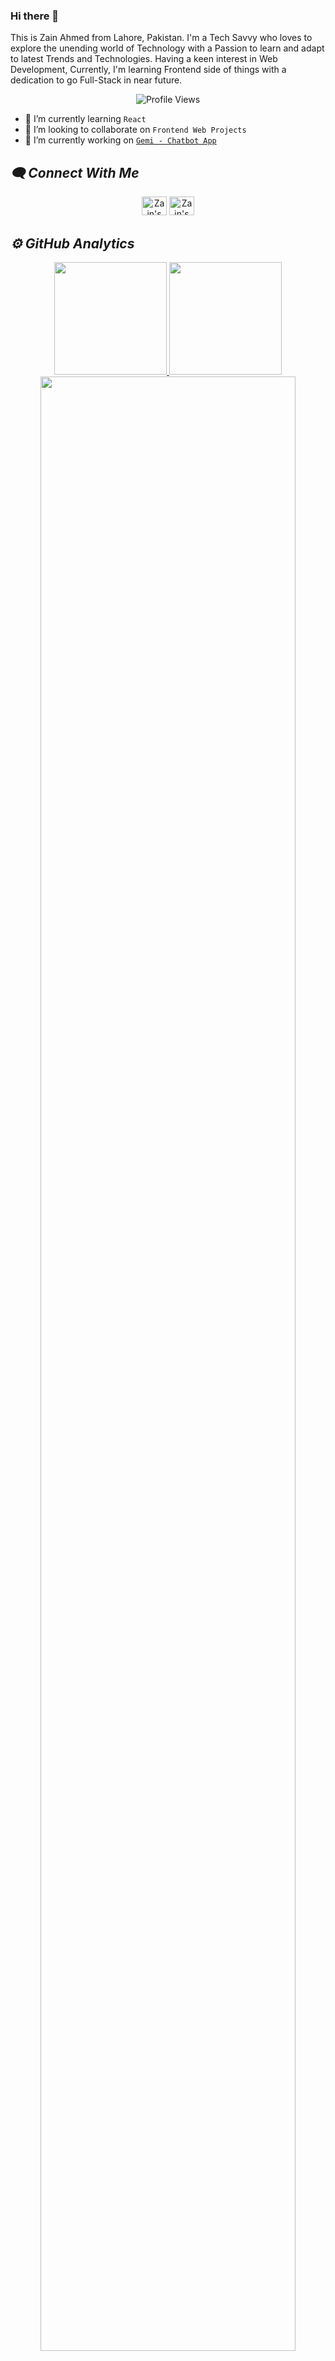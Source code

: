 ### Hi there 👋
This is Zain Ahmed from Lahore, Pakistan. I'm a Tech Savvy who loves to explore the unending world of Technology with a Passion to learn and adapt to latest Trends and Technologies. Having a keen interest in Web Development, Currently, I'm learning Frontend side of things with a dedication to go Full-Stack in near future.

<div align="center">
    <img src="https://komarev.com/ghpvc/?username=zainahmed1713" alt="Profile Views"/>
</div>

- 🌱 I’m currently learning ```React```
- 👯 I’m looking to collaborate on ```Frontend Web Projects```
- 🔭 I’m currently working on [```Gemi - Chatbot App```](https://github.com/zainahmed1713/Gemi---Chatbot-App)


<h2><i>🗨️ Connect With Me</i></h2>
<div align="center">
 <a href="https://www.linkedin.com/in/zain-ahmed-1ba904287/" target="_blank"><img src="https://github.com/rahuldkjain/github-profile-readme-generator/blob/master/src/images/icons/Social/linked-in-alt.svg" alt="Zain's Linkedin" height="30" width="40" /></a>
 <a href="https://twitter.com/zainhunmein" target="_blank"><img src="https://github.com/rahuldkjain/github-profile-readme-generator/blob/master/src/images/icons/Social/twitter.svg" alt="Zain's Twitter" height="30" width="40" /></a>
</div>

<h2><i>⚙️ GitHub Analytics</i></h2>
<p align="center">
    <a href="https://github.com/zainahmed1713">
        <img height="180em" src="https://github-readme-stats.vercel.app/api?username=zainahmed1713&show_icons=true&theme=algolia&include_all_commits=true&count_private=true"/>
        <img height="180em" src="https://github-readme-stats-eight-theta.vercel.app/api/top-langs/?username=zainahmed1713&layout=compact&langs_count=8&theme=algolia"/>
    </a>
    <img width="90%" src="https://github-readme-streak-stats.herokuapp.com/?user=zainahmed1713&show_icons=true&locale=en&layout=demo&theme=merko&hide_border=true"/> 
</p>
